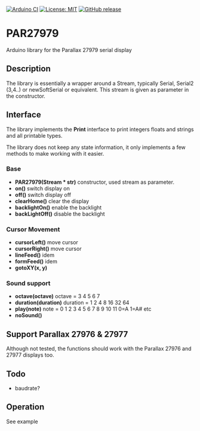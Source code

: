 
[![Arduino CI](https://github.com/RobTillaart/PAR27979/workflows/Arduino%20CI/badge.svg)](https://github.com/marketplace/actions/arduino_ci)
[![License: MIT](https://img.shields.io/badge/license-MIT-green.svg)](https://github.com/RobTillaart/PAR27979/blob/master/LICENSE)
[![GitHub release](https://img.shields.io/github/release/RobTillaart/PAR27979.svg?maxAge=3600)](https://github.com/RobTillaart/PAR27979/releases)


# PAR27979

Arduino library for the Parallax 27979 serial display

## Description

The library is essentially a wrapper around a Stream, typically Serial, 
Serial2 (3,4..) or newSoftSerial or equivalent.
This stream is given as parameter in the constructor.

## Interface

The library implements the **Print** interface to print integers
floats and strings and all printable types.

The library does not keep any state information, it only implements a few
methods to make working with it easier.

### Base

- **PAR27979(Stream \* str)** constructor, used stream as parameter.
- **on()** switch display on
- **off()** switch display off
- **clearHome()** clear the display
- **backlightOn()** enable the backlight
- **backLightOff()** disable the backlight

### Cursor Movement

- **cursorLeft()** move cursor 
- **cursorRight()** move cursor
- **lineFeed()** idem
- **formFeed()** idem
- **gotoXY(x, y)**

### Sound support

- **octave(octave)**  octave =  3 4 5 6 7
- **duration(duration)** duration = 1 2 4 8 16 32 64
- **play(note)** note = 0 1 2 3 4 5 6 7 8 9 10 11   0=A 1=A# etc
- **noSound()**

## Support Parallax 27976 & 27977

Although not tested, the functions should work with the
Parallax 27976 and 27977 displays too.

## Todo

- baudrate?

## Operation

See example
